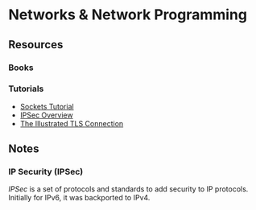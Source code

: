 Networks & Network Programming
==============================

Resources
---------

### Books ###


### Tutorials ###

 - [Sockets Tutorial](http://www.cs.rpi.edu/~moorthy/Courses/os98/Pgms/socket.html)
 - [IPSec Overview](https://anardil.net/2015/internet-protocol-security-ipsec.html)
 - [The Illustrated TLS Connection](https://tls.ulfheim.net/)


Notes
-----

### IP Security (IPSec) ###

_IPSec_ is a set of protocols and standards to add security to IP protocols.
Initially for IPv6, it was backported to IPv4.
